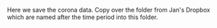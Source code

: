Here we save the corona data. Copy over the folder from Jan's Dropbox which are named
after the time period into this folder.

